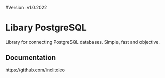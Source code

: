 #Version: v1.0.2022
# Libary PostgreSQL
Library for connecting PostgreSQL databases. Simple, fast and objective.

## Documentation
https://github.com/inclitoleo